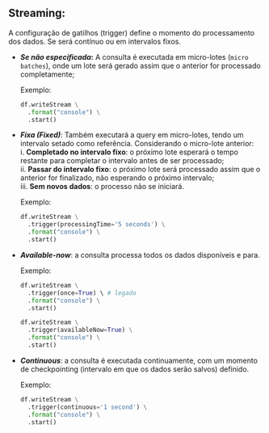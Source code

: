## **Streaming:**
A configuração de gatilhos (trigger) define o momento do processamento dos dados. Se será contínuo ou em intervalos fixos.

* **_Se não especificada_:**
A consulta é executada em micro-lotes (`micro batches`), onde um lote será gerado assim que o anterior for processado completamente;

  Exemplo:
  ```python
  df.writeStream \
    .format("console") \
    .start()
  ```

* **_Fixa (Fixed)_**:
Também executará a query em micro-lotes, tendo um intervalo setado como referência. Considerando o micro-lote anterior:<br/>
  i. **Completado no intervalo fixo**: o próximo lote esperará o tempo restante para completar o intervalo antes de ser processado;<br/>
  ii. **Passar do intervalo fixo**: o próximo lote será processado assim que o anterior for finalizado, não esperando o próximo intervalo;<br/>
  iii. **Sem novos dados**: o processo não se iniciará.

  Exemplo:
  ```python
  df.writeStream \
    .trigger(processingTime='5 seconds') \
    .format("console") \
    .start()
  ```

* **_Available-now_**: a consulta processa todos os dados disponíveis e para.

  Exemplo:
  ```python
  df.writeStream \
    .trigger(once=True) \ # legado
    .format("console") \
    .start()
  ```

  ```python
  df.writeStream \
    .trigger(availableNow=True) \
    .format("console") \
    .start()
  ```

* **_Continuous_**: a consulta é executada continuamente, com um momento de checkpointing (intervalo em que os dados serão salvos) definido.

  Exemplo:
  ```python
  df.writeStream \
    .trigger(continuous='1 second') \
    .format("console") \
    .start()
  ```
